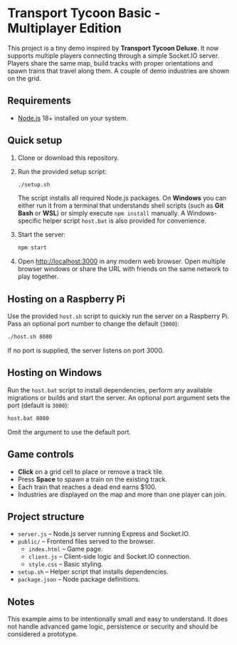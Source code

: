 # Transport Tycoon Basic - Multiplayer Edition

This project is a tiny demo inspired by **Transport Tycoon Deluxe**. It now
supports multiple players connecting through a simple Socket.IO server. Players
share the same map, build tracks with proper orientations and spawn trains that
travel along them. A couple of demo industries are shown on the grid.

## Requirements

- [Node.js](https://nodejs.org/) 18+ installed on your system.

## Quick setup

1. Clone or download this repository.
2. Run the provided setup script:

   ```bash
   ./setup.sh
   ```

   The script installs all required Node.js packages. On **Windows** you can
   either run it from a terminal that understands shell scripts (such as
   **Git Bash** or **WSL**) or simply execute `npm install` manually. A
   Windows-specific helper script `host.bat` is also provided for convenience.
3. Start the server:

   ```bash
   npm start
   ```

4. Open <http://localhost:3000> in any modern web browser. Open multiple
   browser windows or share the URL with friends on the same network to play
together.

## Hosting on a Raspberry Pi

Use the provided `host.sh` script to quickly run the server on a Raspberry Pi.
Pass an optional port number to change the default (`3000`):

```bash
./host.sh 8080
```

If no port is supplied, the server listens on port 3000.

## Hosting on Windows

Run the `host.bat` script to install dependencies, perform any available
migrations or builds and start the server. An optional port argument sets the
port (default is `3000`):

```cmd
host.bat 8080
```

Omit the argument to use the default port.

## Game controls

- **Click** on a grid cell to place or remove a track tile.
- Press **Space** to spawn a train on the existing track.
- Each train that reaches a dead end earns $100.
- Industries are displayed on the map and more than one player can join.

## Project structure

- `server.js` – Node.js server running Express and Socket.IO.
- `public/` – Frontend files served to the browser.
  - `index.html` – Game page.
  - `client.js` – Client-side logic and Socket.IO connection.
  - `style.css` – Basic styling.
- `setup.sh` – Helper script that installs dependencies.
- `package.json` – Node package definitions.

## Notes

This example aims to be intentionally small and easy to understand.
It does not handle advanced game logic, persistence or security and should be
considered a prototype.
